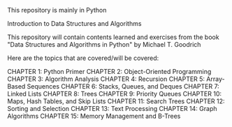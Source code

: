 This repository is mainly in Python

Introduction to Data Structures and Algorithms

This repository will contain contents learned and exercises from the book "Data Structures and Algorithms in Python" by Michael T. Goodrich

Here are the topics that are covered/will be covered:

CHAPTER 1: Python Primer
CHAPTER 2: Object-Oriented Programming
CHAPTER 3: Algorithm Analysis
CHAPTER 4: Recursion
CHAPTER 5: Array-Based Sequences
CHAPTER 6: Stacks, Queues, and Deques
CHAPTER 7: Linked Lists
CHAPTER 8: Trees
CHAPTER 9: Priority Queues
CHAPTER 10: Maps, Hash Tables, and Skip Lists
CHAPTER 11: Search Trees
CHAPTER 12: Sorting and Selection
CHAPTER 13: Text Processing
CHAPTER 14: Graph Algorithms
CHAPTER 15: Memory Management and B-Trees